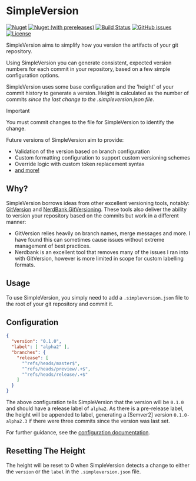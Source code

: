 SimpleVersion
=============
[![Nuget](https://img.shields.io/nuget/v/SimpleVersion.Core.svg?logo=nuget&color=blue)][NugetRel]
[![Nuget (with prereleases)](https://img.shields.io/nuget/vpre/SimpleVersion.Core.svg?logo=nuget)][NugetPre]
[![Build Status](https://dev.azure.com/Kieranties/SimpleVersion/_apis/build/status/Kieranties.SimpleVersion?branchName=master)][AzureRelease]
[![GitHub issues](https://img.shields.io/github/issues/Kieranties/Simpleversion.svg?logo=github)][Issues]
[![License](https://img.shields.io/github/license/Kieranties/SimpleVersion.svg?logo=github)][License]


SimpleVersion aims to simplify how you version the artifacts of your git repository.

Using SimpleVersion you can generate consistent, expected version numbers for
each commit in your repository, based on a few simple configuration options.

SimpleVersion uses some base configuration and the 'height' of your commit history
to generate a version.  Height is calculated as the number of commits _since the
last change to the .simpleversion.json file_.

> [!IMPORTANT]
> You must commit changes to the file for SimpleVersion to identify the change.

Future versions of SimpleVersion aim to provide:
+ Validation of the version based on branch configuration
+ Custom formatting configuration to support custom versioning schemes
+ Override logic with custom token replacement syntax
+ [and more!][FeatureBacklog]

Why?
----

SimpleVersion borrows ideas from other excellent versioning tools, notably:
[GitVersion] and [NerdBank.GitVersioning][NerdBank]. These tools also deliver
the ability to version your repository based on the commits but work in a
different manner:
+ GitVersion relies heavily on branch names, merge messages and more. I have found this
can sometimes cause issues without extreme management of best practices.
+ Nerdbank is an excellent tool that removes many of the issues I ran into with
GitVersion, however is more limited in scope for custom labelling formats.

Usage
-----

To use SimpleVersion, you simply need to add a `.simpleversion.json` file to the
root of your git repository and commit it.

## Configuration

```json
{
  "version": "0.1.0",
  "label": [ "alpha2" ],
  "branches": {
    "release": [
      "^refs/heads/master$",
      "^refs/heads/preview/.+$",
      "^refs/heads/release/.+$"
    ]
  }
}
```
The above configuration tells SimpleVersion that the version will be `0.1.0` and
should have a release label of `alpha2`.  As there is a pre-release label, the
height will be appended to label, generating a [Semver2] version `0.1.0-alpha2.3`
if there were three commits since the version was last set.

For further guidance, see the [configuration documentation][ConfigDoc].

Resetting The Height
--------------------

The height will be reset to 0 when SimpleVersion detects a change to either the
`version` or the `label` in the `.simpleversion.json` file.

[GitVersion]:     https://github.com/GitTools/GitVersion
[NerdBank]:       https://github.com/aarnott/Nerdbank.GitVersioning
[ConfigDoc]:      /articles/configuration.html
[NugetRel]:       https://www.nuget.org/packages?q=simpleversion&prerel=false
[NugetPre]:       https://www.nuget.org/packages?q=simpleversion
[AzureRelease]:   https://dev.azure.com/Kieranties/SimpleVersion/_build/latest?definitionId=1&branchName=master
[License]:        https://kieranties.mit-license.org/
[FeatureBacklog]: https://github.com/kieranties/simpleversion/issues?q=is%3Aissue+is%3Aopen+label%3A%22%3Asparkles%3A+feature%22
[Issues]:         https://github.com/kieranties/simpleversion/issues